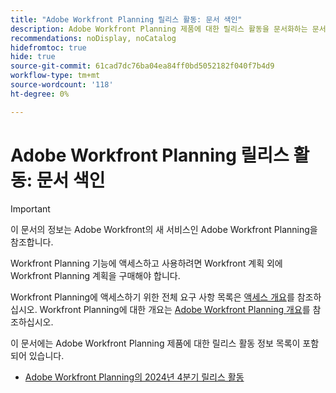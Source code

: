 ```yaml
---
title: "Adobe Workfront Planning 릴리스 활동: 문서 색인"
description: Adobe Workfront Planning 제품에 대한 릴리스 활동을 문서화하는 문서 목록입니다.
recommendations: noDisplay, noCatalog
hidefromtoc: true
hide: true
source-git-commit: 61cad7dc76ba04ea84ff0bd5052182f040f7b4d9
workflow-type: tm+mt
source-wordcount: '118'
ht-degree: 0%

---
```




<!--update metadata:
---
content-type: release-notes
title: "Adobe Workfront Planning Release Activity: Article Index"
description: This is the release activity for the Adobe Workfront Planning product. 
author: Alina
feature: Product Announcements
recommendations: noDisplay, noCatalog
hidefromtoc: yes
hide: yes
---
 -->

<!--add to TOC and miniTOC-->

# Adobe Workfront Planning 릴리스 활동: 문서 색인

<!--remove the Important with the 25.1 release-->

>[!IMPORTANT]
>
>이 문서의 정보는 Adobe Workfront의 새 서비스인 Adobe Workfront Planning을 참조합니다.
>
>Workfront Planning 기능에 액세스하고 사용하려면 Workfront 계획 외에 Workfront Planning 계획을 구매해야 합니다.
>
>Workfront Planning에 액세스하기 위한 전체 요구 사항 목록은 [액세스 개요](/help/quicksilver/planning/access/access-overview.md)를 참조하십시오.
>Workfront Planning에 대한 개요는 [Adobe Workfront Planning 개요](/help/quicksilver/planning/general/planning-overview.md)를 참조하십시오.
>

이 문서에는 Adobe Workfront Planning 제품에 대한 릴리스 활동 정보 목록이 포함되어 있습니다.

* [Adobe Workfront Planning의 2024년 4분기 릴리스 활동](/help/quicksilver/product-announcements/product-releases/planning-release-activity/planning-release-activity-24-q4.md)